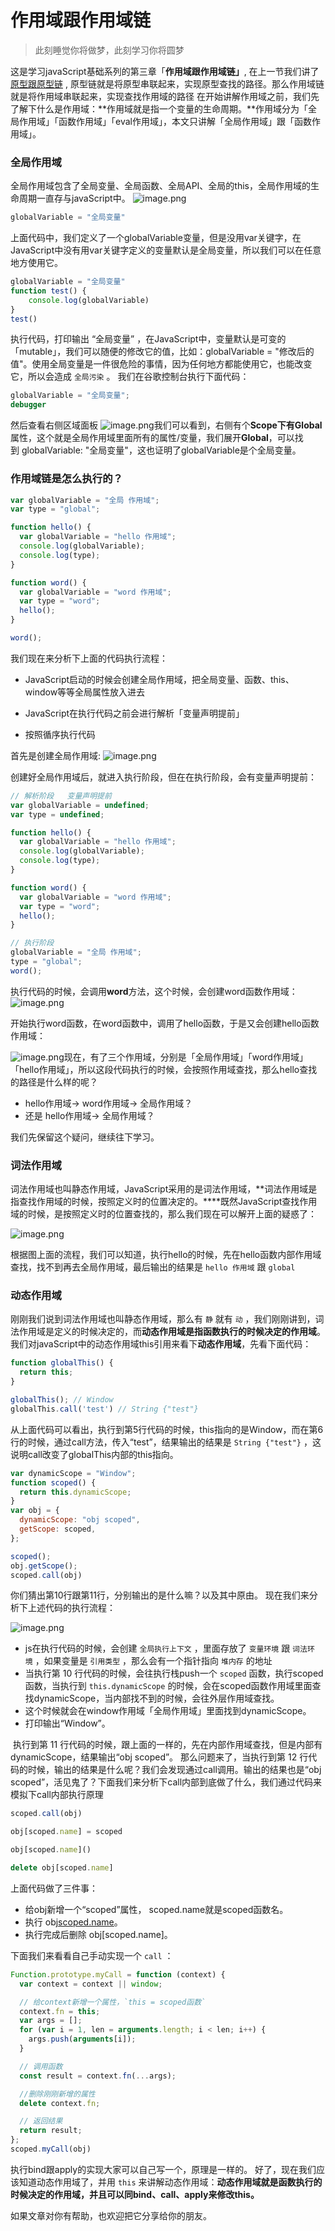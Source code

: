 # 作用域跟作用域链
> 此刻睡觉你将做梦，此刻学习你将圆梦

这是学习javaScript基础系列的第三章「**作用域跟作用域链」**, 在上一节我们讲了[原型跟原型链](./原型跟原型链.md) , 原型链就是将原型串联起来，实现原型查找的路径。那么作用域链就是将作用域串联起来，实现查找作用域的路径
在开始讲解作用域之前，我们先了解下什么是作用域：**作用域就是指一个变量的生命周期。**作用域分为「全局作用域」「函数作用域」「eval作用域」，本文只讲解「全局作用域」跟「函数作用域」。

### 全局作用域
全局作用域包含了全局变量、全局函数、全局API、全局的this，全局作用域的生命周期一直存与javaScript中。
![image.png](https://cdn.nlark.com/yuque/0/2020/png/512535/1590051454031-4abcea44-f87d-4907-a7d1-fb930096b481.png#align=left&display=inline&height=235&margin=%5Bobject%20Object%5D&name=image.png&originHeight=470&originWidth=898&size=69017&status=done&style=none&width=449)

```javascript
globalVariable = "全局变量"
```
上面代码中，我们定义了一个globalVariable变量，但是没用var关键字，在JavaScript中没有用var关键字定义的变量默认是全局变量，所以我们可以在任意地方使用它。

```javascript
globalVariable = "全局变量"
function test() {
	console.log(globalVariable)
}
test()
```
执行代码，打印输出 “全局变量” ，在JavaScript中，变量默认是可变的「mutable」，我们可以随便的修改它的值，比如：globalVariable = "修改后的值"。使用全局变量是一件很危险的事情，因为任何地方都能使用它，也能改变它，所以会造成 `全局污染` 。
我们在谷歌控制台执行下面代码：
```javascript
globalVariable = "全局变量";
debugger
```
然后查看右侧区域面板
![image.png](https://cdn.nlark.com/yuque/0/2020/png/512535/1590052144641-68180262-a599-45b1-9d71-161c4d66dc38.png#align=left&display=inline&height=252&margin=%5Bobject%20Object%5D&name=image.png&originHeight=293&originWidth=718&size=34768&status=done&style=none&width=618)我们可以看到，右侧有个**Scope下有Global**属性，这个就是全局作用域里面所有的属性/变量，我们展开**Global**，可以找到 globalVariable: "全局变量"，这也证明了globalVariable是个全局变量。

### 作用域链是怎么执行的？
```javascript
var globalVariable = "全局 作用域";
var type = "global";

function hello() {
  var globalVariable = "hello 作用域";
  console.log(globalVariable);
  console.log(type);
}

function word() {
  var globalVariable = "word 作用域";
  var type = "word";
  hello();
}

word();
```
我们现在来分析下上面的代码执行流程：

- JavaScript启动的时候会创建全局作用域，把全局变量、函数、this、window等等全局属性放入进去



- JavaScript在执行代码之前会进行解析「变量声明提前」
- 按照循序执行代码


首先是创建全局作用域:
![image.png](https://cdn.nlark.com/yuque/0/2020/png/512535/1590055390570-50f3b40f-b303-4dcb-b42f-d46d681e7536.png#align=left&display=inline&height=254&margin=%5Bobject%20Object%5D&name=image.png&originHeight=508&originWidth=972&size=86332&status=done&style=none&width=486)

创建好全局作用域后，就进入执行阶段，但在在执行阶段，会有变量声明提前：
```javascript
// 解析阶段   变量声明提前
var globalVariable = undefined;
var type = undefined;

function hello() {
  var globalVariable = "hello 作用域";
  console.log(globalVariable);
  console.log(type);
}

function word() {
  var globalVariable = "word 作用域";
  var type = "word";
  hello();
}

// 执行阶段
globalVariable = "全局 作用域";
type = "global";
word();
```
执行代码的时候，会调用**word**方法，这个时候，会创建word函数作用域：
![image.png](https://cdn.nlark.com/yuque/0/2020/png/512535/1590055840100-8faf699a-cc23-4aac-b548-49167ce6a3a4.png#align=left&display=inline&height=259&margin=%5Bobject%20Object%5D&name=image.png&originHeight=518&originWidth=1058&size=45823&status=done&style=none&width=529)

开始执行word函数，在word函数中，调用了hello函数，于是又会创建hello函数作用域：

![image.png](https://cdn.nlark.com/yuque/0/2020/png/512535/1590055908379-0665d167-47da-4d32-92d8-2fe7efeb1b6f.png#align=left&display=inline&height=366&margin=%5Bobject%20Object%5D&name=image.png&originHeight=732&originWidth=1036&size=59934&status=done&style=none&width=518)现在，有了三个作用域，分别是「全局作用域」「word作用域」「hello作用域」，所以这段代码执行的时候，会按照作用域查找，那么hello查找的路径是什么样的呢？

- hello作用域-> word作用域-> 全局作用域？
- 还是 hello作用域->  全局作用域？

我们先保留这个疑问，继续往下学习。

### 词法作用域
词法作用域也叫静态作用域，JavaScript采用的是词法作用域，**词法作用域是指查找作用域的时候，按照定义时的位置决定的。****既然JavaScript查找作用域的时候，是按照定义时的位置查找的，那么我们现在可以解开上面的疑惑了：

![image.png](https://cdn.nlark.com/yuque/0/2020/png/512535/1590061859588-64ba11f0-cae4-4bb0-9fdc-bc4b60721ff1.png#align=left&display=inline&height=227&margin=%5Bobject%20Object%5D&name=image.png&originHeight=454&originWidth=1192&size=41662&status=done&style=none&width=596)

根据图上面的流程，我们可以知道，执行hello的时候，先在hello函数内部作用域查找，找不到再去全局作用域，最后输出的结果是 `hello 作用域` 跟 `global`

### 动态作用域
刚刚我们说到词法作用域也叫静态作用域，那么有 `静` 就有 `动` ，我们刚刚讲到，词法作用域是定义的时候决定的，而**动态作用域是指函数执行的时候决定的作用域**。
我们对javaScript中的动态作用域this引用来看下**动态作用域**，先看下面代码：
```javascript
function globalThis() {
  return this;
}

globalThis(); // Window
globalThis.call('test') // String {"test"}
```
从上面代码可以看出，执行到第5行代码的时候，this指向的是Window，而在第6行的时候，通过call方法，传入“test”，结果输出的结果是 `String {"test"}` ，这说明call改变了globalThis内部的this指向。
```javascript
var dynamicScope = "Window";
function scoped() {
  return this.dynamicScope;
}
var obj = {
  dynamicScope: "obj scoped",
  getScope: scoped,
};

scoped();
obj.getScope();
scoped.call(obj)
```
你们猜出第10行跟第11行，分别输出的是什么嘛？以及其中原由。
现在我们来分析下上述代码的执行流程：

![image.png](https://cdn.nlark.com/yuque/0/2020/png/512535/1590248866071-69730701-27b4-4ab8-add1-210d10c9710b.png#align=left&display=inline&height=345&margin=%5Bobject%20Object%5D&name=image.png&originHeight=690&originWidth=1674&size=91889&status=done&style=none&width=837)

- js在执行代码的时候，会创建 `全局执行上下文` ，里面存放了 `变量环境` 跟 `词法环境` ，如果变量是 `引用类型` ，那么会有一个指针指向 `堆内存` 的地址
- 当执行第 10 行代码的时候，会往执行栈push一个 `scoped` 函数，执行scoped函数，当执行到 `this.dynamicScope` 的时候，会在scoped函数作用域里面查找dynamicScope，当内部找不到的时候，会往外层作用域查找。
- 这个时候就会在window作用域「全局作用域」里面找到dynamicScope。
- 打印输出“Window”。

 执行到第 11 行代码的时候，跟上面的一样的，先在内部作用域查找，但是内部有dynamicScope，结果输出“obj scoped”。
那么问题来了，当执行到第 12 行代码的时候，输出的结果是什么呢？我们会发现通过call调用。输出的结果也是“obj scoped”，活见鬼了？下面我们来分析下call内部到底做了什么，我们通过代码来模拟下call内部执行原理
```javascript
scoped.call(obj)

obj[scoped.name] = scoped

obj[scoped.name]()

delete obj[scoped.name]
```
上面代码做了三件事：

- 给obj新增一个“scoped”属性， scoped.name就是scoped函数名。
- 执行 obj[scoped.name]()。
- 执行完成后删除 obj[scoped.name]。

下面我们来看看自己手动实现一个 `call` ：
```javascript
Function.prototype.myCall = function (context) {
  var context = context || window;

  // 给context新增一个属性，`this = scoped函数`
  context.fn = this;
  var args = [];
  for (var i = 1, len = arguments.length; i < len; i++) {
    args.push(arguments[i]);
  }

  // 调用函数
  const result = context.fn(...args);

  //删除刚刚新增的属性
  delete context.fn;

  // 返回结果
  return result;
};
scoped.myCall(obj)
```
执行bind跟apply的实现大家可以自己写一个，原理是一样的。
好了，现在我们应该知道动态作用域了，并用 `this` 来讲解动态作用域：**动态作用域就是函数执行的时候决定的作用域，并且可以同bind、call、apply来修改this。**

如果文章对你有帮助，也欢迎把它分享给你的朋友。
